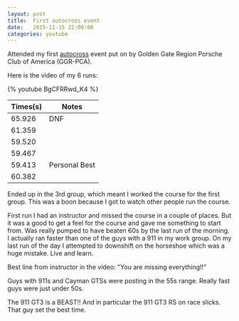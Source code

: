 ```yaml
---
layout: post
title:  First autocross event
date:   2015-11-15 22:00:00
categories: youtube
---
```


Attended my first [autocross](http://www.pca-ggr.org/autocross/) event put on by Golden Gate Region Porsche Club of America (GGR-PCA).

Here is the video of my 6 runs:

{% youtube BgCFRRwd_K4 %}

| Times(s) | Notes
|-----------|------
| 65.926 | DNF
| 61.359 |
| 59.520 |
| 59.467 |
| 59.413 | Personal Best
| 60.382 |

Ended up in the 3rd group, which meant I worked the course for the first group. This was a boon because I got to watch other people run the course.

First run I had an instructor and missed the course in a couple of places. But it was a good to get a feel for the course and gave me something to start from. Was really pumped to have beaten 60s by the last run of the morning. I actually ran faster than one of the guys with a 911 in my work group. On my last run of the day I attempted to downshift on the horseshoe which was a huge mistake. Live and learn.

Best line from instructor in the video: "You are missing everything!!"

Guys with 911s and Cayman GTSs were posting in the 55s range. Really fast guys were just under 50s.

The 911 GT3 is a BEAST!! And in particular the 911 GT3 RS on race slicks. That guy set the best time.


